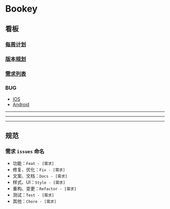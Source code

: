 # Bookey

## 看板

### [每周计划](https://github.com/bookey-dev/bookey.requirement/projects/6)

### [版本规划](https://github.com/bookey-dev/bookey.requirement/projects/1)

### [需求列表](https://github.com/bookey-dev/bookey.requirement/projects/5)

### BUG

- [IOS](https://github.com/bookey-dev/bookey.bug/projects/1)
- [Android](https://github.com/bookey-dev/bookey.bug/projects/2)

---
---
---


## 规范

### 需求 `issues` 命名

- 功能：`Feat - [需求]`
- 修复、优化：`Fix - [需求]`
- 文案、文档：`Docs - [需求]`
- 样式、UI：`Style - [需求]`
- 重构、变更：`Refactor - [需求]`
- 测试：`Test - [需求]`
- 其他：`Chore - [需求]`


